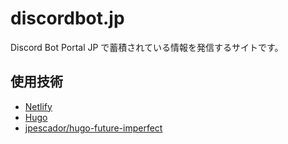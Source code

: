 # discordbot.jp

Discord Bot Portal JP で蓄積されている情報を発信するサイトです。

## 使用技術
- [Netlify](https://www.netlify.com)
- [Hugo](https://gohugo.io/)
- [jpescador/hugo-future-imperfect](https://github.com/jpescador/hugo-future-imperfect)
